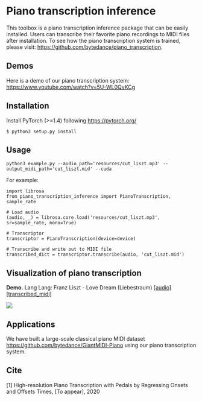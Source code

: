 # Piano transcription inference

This toolbox is a piano transcription inference package that can be easily installed. Users can transcribe their favorite piano recordings to MIDI files after installation. To see how the piano transcription system is trained, please visit: https://github.com/bytedance/piano_transcription.

## Demos
Here is a demo of our piano transcription system: https://www.youtube.com/watch?v=5U-WL0QvKCg

## Installation
Install PyTorch (>=1.4) following https://pytorch.org/

```
$ python3 setup.py install
```

## Usage
```
python3 example.py --audio_path='resources/cut_liszt.mp3' --output_midi_path='cut_liszt.mid' --cuda
```

For example:
```
import librosa
from piano_transcription_inference import PianoTranscription, sample_rate

# Load audio
(audio, _) = librosa.core.load('resources/cut_liszt.mp3', sr=sample_rate, mono=True)

# Transcriptor
transcriptor = PianoTranscription(device=device)

# Transcribe and write out to MIDI file
transcribed_dict = transcriptor.transcribe(audio, 'cut_liszt.mid')
```

## Visualization of piano transcription

**Demo.** Lang Lang: Franz Liszt - Love Dream (Liebestraum) [[audio]](resources/cut_liszt.mp3) [[transcribed_midi]](resources/cut_liszt.mid)

<img src="resources/cut_liszt.png">

## Applications

We have built a large-scale classical piano MIDI dataset https://github.com/bytedance/GiantMIDI-Piano using our piano transcription system.

## Cite
[1] High-resolution Piano Transcription with Pedals by Regressing Onsets and Offsets Times, [To appear], 2020